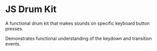 # JS Drum Kit
A functional drum kit that makes sounds on specific keyboard button presses.

Demonstrates functional understanding of the keydown and transition events.
